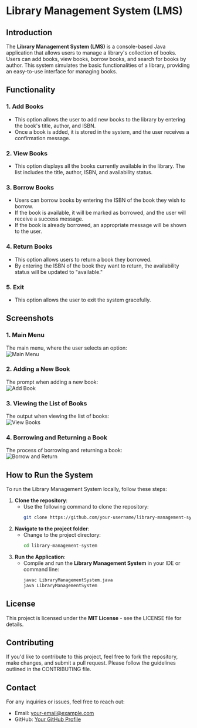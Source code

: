 # Library Management System (LMS)

## Introduction  
The **Library Management System (LMS)** is a console-based Java application that allows users to manage a library's collection of books. Users can add books, view books, borrow books, and search for books by author. This system simulates the basic functionalities of a library, providing an easy-to-use interface for managing books.

## Functionality  
### 1. **Add Books**
- This option allows the user to add new books to the library by entering the book's title, author, and ISBN.  
- Once a book is added, it is stored in the system, and the user receives a confirmation message.

### 2. **View Books**
- This option displays all the books currently available in the library. The list includes the title, author, ISBN, and availability status.

### 3. **Borrow Books**
- Users can borrow books by entering the ISBN of the book they wish to borrow.  
- If the book is available, it will be marked as borrowed, and the user will receive a success message.  
- If the book is already borrowed, an appropriate message will be shown to the user.

### 4. **Return Books**
- This option allows users to return a book they borrowed.  
- By entering the ISBN of the book they want to return, the availability status will be updated to "available."

### 5. **Exit**
- This option allows the user to exit the system gracefully.

## Screenshots  
### 1. Main Menu
The main menu, where the user selects an option:  
![Main Menu](![image](https://github.com/user-attachments/assets/b65236b7-e725-4042-ae28-b201f341c579)
)

### 2. Adding a New Book
The prompt when adding a new book:  
![Add Book](![image](https://github.com/user-attachments/assets/82fcd715-8136-4de6-abb2-7abbea3ca6ad)
)

### 3. Viewing the List of Books
The output when viewing the list of books:  
![View Books](![image](https://github.com/user-attachments/assets/7b5ad6e9-4d0c-4ba6-bdbe-a8239cebda78)
)

### 4. Borrowing and Returning a Book
The process of borrowing and returning a book:  
![Borrow and Return](![image](https://github.com/user-attachments/assets/eb61ef62-2ff3-4731-b12c-19af2efa53ec)
)

## How to Run the System  
To run the Library Management System locally, follow these steps:

1. **Clone the repository**:
   - Use the following command to clone the repository:  
     ```bash
     git clone https://github.com/your-username/library-management-system.git
     ```
2. **Navigate to the project folder**:
   - Change to the project directory:
     ```bash
     cd library-management-system
     ```
3. **Run the Application**:
   - Compile and run the **Library Management System** in your IDE or command line:
     ```bash
     javac LibraryManagementSystem.java
     java LibraryManagementSystem
     ```

## License  
This project is licensed under the **MIT License** - see the LICENSE file for details.

## Contributing  
If you'd like to contribute to this project, feel free to fork the repository, make changes, and submit a pull request. Please follow the guidelines outlined in the CONTRIBUTING file.

## Contact  
For any inquiries or issues, feel free to reach out:  
- Email: your-email@example.com  
- GitHub: [Your GitHub Profile](https://github.com/your-username)
